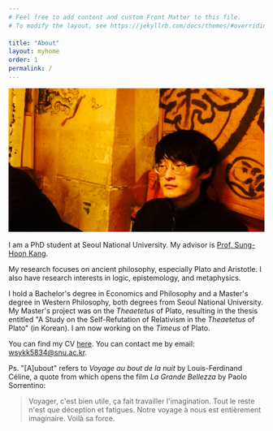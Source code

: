 ```yaml
---
# Feel free to add content and custom Front Matter to this file.
# To modify the layout, see https://jekyllrb.com/docs/themes/#overriding-theme-defaults

title: "About"
layout: myhome
order: 1
permalink: /
---
```

![Me](/20141117_123012000_iOS.png)

I am a PhD student at Seoul National University. My advisor is [Prof. Sung-Hoon Kang](https://humanities.snu.ac.kr/en/faculty?deptidx=13&md=view&profidx=157).</span>

My research focuses on ancient philosophy, especially Plato and Aristotle. I also have research interests in logic, epistemology, and metaphysics.</span>

I hold a Bachelor's degree in Economics and Philosophy and a Master's degree in Western Philosophy, both degrees from Seoul National University. My Master's project was on the _Theaetetus_ of Plato, resulting in the thesis entitled "A Study on the Self-Refutation of Relativism in the _Theaetetus_ of Plato" (in Korean). I am now working on the _Timeus_ of Plato.</span>

You can find my CV [here](cv.pdf). You can contact me by email: <wsykk5834@snu.ac.kr>.</span>

Ps. "\[A\]ubout" refers to *Voyage au bout de la nuit* by Louis-Ferdinand Céline, a quote from which opens the film *La Grande Bellezza* by Paolo Sorrentino:</span>
>Voyager, c'est bien utile, ça fait travailler l'imagination. Tout le reste n'est que déception et fatigues. Notre voyage à nous est entièrement imaginaire. Voilà sa force.</span>
